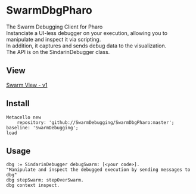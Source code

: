 # SwarmDbgPharo
The Swarm Debugging Client for Pharo  
Instanciate a UI-less debugger on your execution, allowing you to manipulate and inspect it via scripting.  
In addition, it captures and sends debug data to the visualization.  
The API is on the SindarinDebugger class.  

## View
[Swarm View - v1](http://swarmserver.azurewebsites.net/)

## Install
    Metacello new
        repository: 'github://SwarmDebugging/SwarmDbgPharo:master';
    baseline: 'SwarmDebugging';
    load
    
## Usage
    dbg := SindarinDebugger debugSwarm: [<your code>].
    "Manipulate and inspect the debugged execution by sending messages to dbg"
    dbg stepSwarm; stepOverSwarm.
    dbg context inspect.
